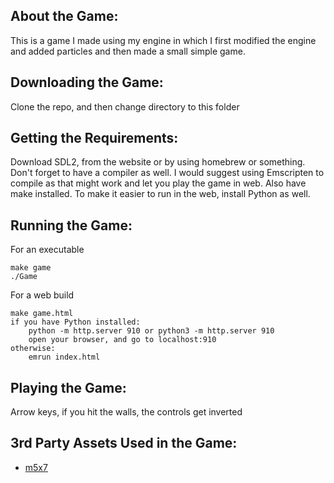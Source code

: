 ## About the Game:
This is a game I made using my engine in which I first modified the engine and 
added particles and then made a small simple game. 

## Downloading the Game:
Clone the repo, and then change directory to this folder

## Getting the Requirements:

Download SDL2, from the website or by using homebrew or something. Don't forget
to have a compiler as well. I would suggest using Emscripten to compile as that
might work and let you play the game in web. Also have make installed. To make
it easier to run in the web, install Python as well.

## Running the Game:

For an executable
```
make game
./Game
```
For a web build
```
make game.html
if you have Python installed:
    python -m http.server 910 or python3 -m http.server 910
    open your browser, and go to localhost:910
otherwise:
    emrun index.html
```

## Playing the Game:
Arrow keys, if you hit the walls, the controls get inverted

## 3rd Party Assets Used in the Game:
- [m5x7](https://managore.itch.io/m5x7)
